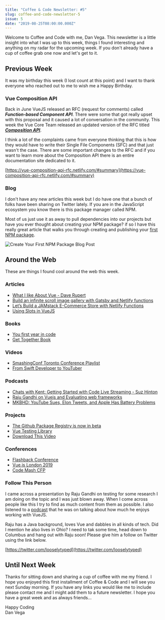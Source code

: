 ```yaml
---
title: "Coffee & Code Newsletter: #5"
slug: coffee-and-code-newsletter-5
issue: 5
date: "2019-08-25T08:00:00.000Z"
---
```


Welcome to Coffee and Code with me, Dan Vega. This newsletter is a little insight into what I was up to this week, things I found interesting and anything on my radar for the upcoming week. If you don't already have a cup of coffee grab one now and let's get to it.

## Previous Week

It was my birthday this week (I lost count at this point) and I want to thank everyone who reached out to me to wish me a Happy Birthday.

### Vue Composition API

Back in June VueJS released an RFC (request for comments) called **_Function-based Component API_**. There were some that got really upset with this proposal and it caused a lot of conversation in the community. This week the Vue Core Team released an updated version of the RFC titled [**_Composition API_**](https://github.com/vuejs/rfcs/pull/78).

I think a lot of the complaints came from everyone thinking that this is how they would have to write their Single File Components (SFC) and that just wasn't the case. There are some important changes to the RFC and if you want to learn more about the Composition API there is an entire documentation site dedicated to it.

[https://vue-composition-api-rfc.netlify.com/#summary](https://vue-composition-api-rfc.netlify.com/#summary)

### **Blog**

I don't have any new articles this week but I do have one that a bunch of folks have been sharing on Twitter lately. If you are in the JavaScript ecosystem you know there is this package manager called NPM.

Most of us just use it as away to pull dependencies into our projects but have you ever thought about creating your NPM package? if so I have this really great article that walks you through creating and publishing your [first NPM package](https://www.danvega.dev/blog/2019/02/10/creating-your-first-npm-package).

![Create Your First NPM Package Blog Post](/images/newsletter/2019/08/25/first-npm-package.png)

## Around the Web

These are things I found cool around the web this week.

### Articles

- [What I like About Vue - Dave Rupert](https://daverupert.com/2019/07/what-i-like-about-vue/)
- [Build an infinite scroll image gallery with Gatsby and Netlify functions](https://scotch.io/tutorials/build-an-infinite-scroll-image-gallery-with-gatsby-and-netlify-functions)
- [Let’s Build a JAMstack E-Commerce Store with Netlify Functions](https://css-tricks.com/lets-build-a-jamstack-e-commerce-store-with-netlify-functions/)
- [Using Slots in VueJS](https://www.smashingmagazine.com/2019/07/using-slots-vue-js/)

### Books

- [You first year in code](https://leanpub.com/firstyearincode)
- [Get Together Book](https://gettogetherbook.com)

### Videos

- [SmashingConf Toronto Conference Playlist](https://www.smashingmagazine.com/2019/08/smashingconf-toronto-2019-video/)
- [From Swift Developer to YouTuber](https://www.youtube.com/watch?v=l4P53_nGnmg&t=799s)

### Podcasts

- [Chats with Kent: Getting Started with Code Live Streaming - Suz Hinton](https://kentcdodds.com/chats-with-kent-podcast/seasons/01/episodes/getting-started-with-code-live-streaming-with-suz-hinton)
- [Raju Gandhi on Vuejs and Evaluating web frameworks](https://nofluffjuststuff.com/podcast/1/raju_gandhi_on_vuejs_and_evaluating_web_frameworks)
- [MKBHD: YouTube Sues, Elon Tweets, and Apple Has Battery Problems](https://podcasts.apple.com/us/podcast/youtube-sues-elon-tweets-and-apple-has-battery-problems/id1474429475?i=1000447602345)

### Projects

- [The Github Package Registry is now in beta](https://help.github.com/en/articles/about-github-package-registry)
- [Vue Testing Library](https://github.com/testing-library/vue-testing-library)
- [Download This Video](https://twitter.com/this_vid)

### Conferences

- [Flashback Conference](https://cfe.dev/events/flashback-conference-2020/)
- [Vue.js London 2019](https://vuejs.london/)
- [Code Mash CFP](http://www.codemash.org/call-speakers/)

### Follow This Person

I came across a presentation by Raju Gandhi on testing for some research I am doing on the topic and I was just blown away. When I come across people like this I try to find as much content from them as possible. I also listened to a [podcast](https://nofluffjuststuff.com/podcast/1/raju_gandhi_on_vuejs_and_evaluating_web_frameworks) that he was on talking about how much he enjoys working with VueJS.

Raju has a Java background, loves Vue and dabbles in all kinds of tech. Did I mention he also lives in Ohio? I need to tak some time, head down to Columbus and hang out with Raju soon! Please give him a follow on Twitter using the link below.

[https://twitter.com/looselytyped](https://twitter.com/looselytyped)

## Until Next Week

Thanks for sitting down and sharing a cup of coffee with me my friend. I hope you enjoyed this first installment of Coffee & Code and I will see you next Sunday morning. If you have any links you would like me to include please contact me and I might add them to a future newsletter. I hope you have a great week and as always friends...

Happy Coding<br/>
Dan Vega
